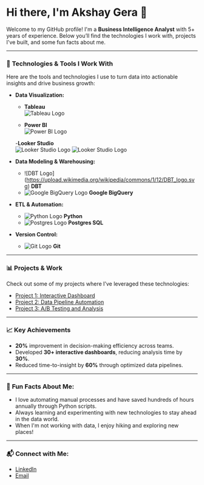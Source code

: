 # Hi there, I'm Akshay Gera 👋

Welcome to my GitHub profile! I'm a **Business Intelligence Analyst** with 5+ years of experience. Below you’ll find the technologies I work with, projects I've built, and some fun facts about me.

---

### 🔧 **Technologies & Tools I Work With**

Here are the tools and technologies I use to turn data into actionable insights and drive business growth:

- **Data Visualization:**
  - **Tableau**
    <br>
  ![Tableau Logo](https://upload.wikimedia.org/wikipedia/en/0/06/Tableau_logo.svg) 

  -  **Power BI** <br>
  ![Power BI Logo](https://upload.wikimedia.org/wikipedia/en/2/20/Power_BI_logo.svg)

  -**Looker Studio** <br>
  ![Looker Studio Logo](https://media.licdn.com/dms/image/v2/D5612AQG_qZMMQLO7-Q/article-cover_image-shrink_423_752/article-cover_image-shrink_423_752/0/1676926985196?e=1742428800&v=beta&t=Ns-9uxn-zoGzhVvRRSx0XLip-56BhFe5SN8CgHpLgUc)
  ![Looker Studio Logo](https://static.wikia.nocookie.net/logopedia/images/9/91/Looker_Studio.png/revision/latest?cb=20241001180544)
  
- **Data Modeling & Warehousing:**
  - ![DBT Logo]
    <br>
    (https://upload.wikimedia.org/wikipedia/commons/1/12/DBT_logo.svg) **DBT**
  - ![Google BigQuery Logo](https://upload.wikimedia.org/wikipedia/commons/c/c4/Google_Cloud_BigQuery_logo.svg) **Google BigQuery**
  
- **ETL & Automation:**
  - ![Python Logo](https://upload.wikimedia.org/wikipedia/commons/c/c3/Python-logo-notext.svg) **Python**
  - ![Postgres Logo](https://upload.wikimedia.org/wikipedia/commons/a/a4/Postgresql_elephant.svg) **Postgres SQL**
  
- **Version Control:**
  - ![Git Logo](https://upload.wikimedia.org/wikipedia/commons/3/3f/Git_logo.svg) **Git**

---

### 📊 **Projects & Work**

Check out some of my projects where I’ve leveraged these technologies:

- [Project 1: Interactive Dashboard](link-to-project)
- [Project 2: Data Pipeline Automation](link-to-project)
- [Project 3: A/B Testing and Analysis](link-to-project)

---

### 📈 **Key Achievements**

- **20%** improvement in decision-making efficiency across teams.
- Developed **30+ interactive dashboards**, reducing analysis time by **30%**.
- Reduced time-to-insight by **60%** through optimized data pipelines.

---

### 🤖 **Fun Facts About Me**:

- I love automating manual processes and have saved hundreds of hours annually through Python scripts.
- Always learning and experimenting with new technologies to stay ahead in the data world.
- When I'm not working with data, I enjoy hiking and exploring new places!

---

### 📬 **Connect with Me:**

- [LinkedIn](https://www.linkedin.com/in/your-profile)
- [Email](mailto:your.email@example.com)
